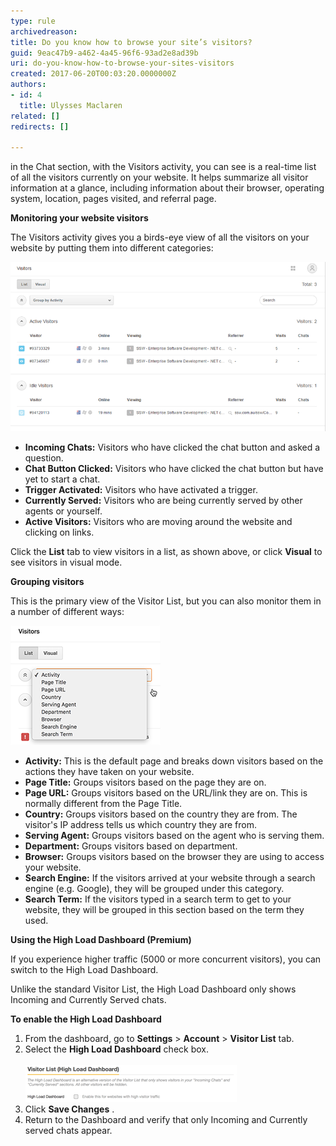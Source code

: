 ```yaml
---
type: rule
archivedreason: 
title: Do you know how to browse your site’s visitors?
guid: 9eac47b9-a462-4a45-96f6-93ad2e8ad39b
uri: do-you-know-how-to-browse-your-sites-visitors
created: 2017-06-20T00:03:20.0000000Z
authors:
- id: 4
  title: Ulysses Maclaren
related: []
redirects: []

---
```


in the Chat section, with the Visitors activity, you can see is a real-time list of all the visitors currently on your website. It helps summarize all visitor information at a glance, including information about their browser, operating system, location, pages visited, and referral page.

<!--endintro-->

**Monitoring your website visitors**

The Visitors activity gives you a birds-eye view of all the visitors on your website by putting them into different categories:

![](zendesk-visitors-1.png)
* **Incoming Chats:** Visitors who have clicked the chat button and asked a question.
* **Chat Button Clicked:** Visitors who have clicked the chat button but have yet to start a chat.
* **Trigger Activated:** Visitors who have activated a trigger.
* **Currently Served:** Visitors who are being currently served by other agents or yourself.
* **Active Visitors:** Visitors who are moving around the website and clicking on links.  <br>


Click the  **List** tab  to view visitors in a list, as shown above, or click  **Visual** to see visitors in visual mode.

**Grouping visitors**

This is the primary view of the Visitor List, but you can also monitor them in a number of different ways:

![](zendesk-visitors-2.png)
* **Activity:** This is the default page and breaks down visitors based on the actions they have taken on your website.
* **Page Title:** Groups visitors based on the page they are on.
* **Page URL:** Groups visitors based on the URL/link they are on. This is normally different from the Page Title.
* **Country:** Groups visitors based on the country they are from. The visitor's IP address tells us which country they are from.
* **Serving Agent:** Groups visitors based on the agent who is serving them.
* **Department:** Groups visitors based on department.
* **Browser:** Groups visitors based on the browser they are using to access your website.
* **Search Engine:** If the visitors arrived at your website through a search engine (e.g. Google), they will be grouped under this category.
* **Search Term:** If the visitors typed in a search term to get to your website, they will be grouped in this section based on the term they used. <br>


**Using the High Load Dashboard (Premium)**

If you experience higher traffic (5000 or more concurrent visitors), you can switch to the High Load Dashboard.

Unlike the standard Visitor List, the High Load Dashboard only shows Incoming and Currently Served chats.

**To enable the High Load Dashboard**

1. From the dashboard, go to  **Settings** >  **Account** >  **Visitor List** tab.
2. Select the  **High Load Dashboard** check box.  <br>      
![](zendesk-visitors-3.png)
3. Click  **Save Changes** .
4. Return to the Dashboard and verify that only Incoming and Currently served chats appear.
